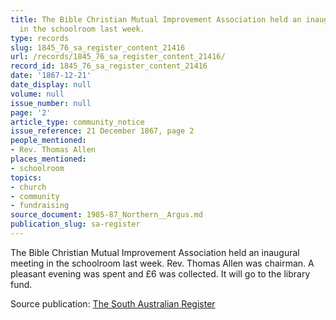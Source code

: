 ```yaml
---
title: The Bible Christian Mutual Improvement Association held an inaugural meeting
  in the schoolroom last week.
type: records
slug: 1845_76_sa_register_content_21416
url: /records/1845_76_sa_register_content_21416/
record_id: 1845_76_sa_register_content_21416
date: '1867-12-21'
date_display: null
volume: null
issue_number: null
page: '2'
article_type: community_notice
issue_reference: 21 December 1867, page 2
people_mentioned:
- Rev. Thomas Allen
places_mentioned:
- schoolroom
topics:
- church
- community
- fundraising
source_document: 1985-87_Northern__Argus.md
publication_slug: sa-register
---
```


The Bible Christian Mutual Improvement Association held an inaugural meeting in the schoolroom last week.  Rev. Thomas Allen was chairman.  A pleasant evening was spent and £6 was collected.  It will go to the library fund.

Source publication: [The South Australian Register](/publications/sa-register/)
